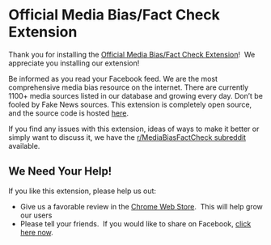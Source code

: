 # Official Media Bias/Fact Check Extension

Thank you for installing the [Official Media Bias/Fact Check Extension](https://drmikecrowe.github.io/mbfcext/)!  We appreciate you installing our extension!

Be informed as you read your Facebook feed. We are the most comprehensive media bias resource on the internet. There are currently 1100+ media sources listed in our database and growing every day. Don’t be fooled by Fake News sources. This extension is completely open source, and the source code is hosted [here](https://drmikecrowe.github.io/mbfcext/).

If you find any issues with this extension, ideas of ways to make it better or simply want to discuss it, we have the [r/MediaBiasFactCheck subreddit](https://www.reddit.com/r/MediaBiasFactCheck/) available.

## We Need Your Help!

If you like this extension, please help us out:

- Give us a favorable review in the [Chrome Web Store](https://chrome.google.com/webstore/detail/official-media-biasfact-c/ganicjnkcddicfioohdaegodjodcbkkh).  This will help grow our users
- Please tell your friends.  If you would like to share on Facebook, [click here now](https://www.facebook.com/sharer/sharer.php?u=https%3A//chrome.google.com/webstore/detail/official-media-biasfact-c/ganicjnkcddicfioohdaegodjodcbkkh).
